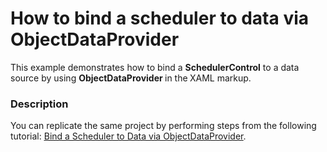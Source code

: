 # How to bind a scheduler to data via ObjectDataProvider


<p>This example demonstrates how to bind a <strong>S</strong><strong>cheduler</strong><strong>C</strong><strong>ontrol</strong> to a data source by using <strong>ObjectDataProvider</strong><strong> </strong>in the<strong> </strong>XAML markup.</p>


<h3>Description</h3>

<p>You can replicate the same project by performing steps from the following tutorial: <a href="http://documentation.devexpress.com/#WPF/CustomDocument9812"><u>Bind a Scheduler to Data via ObjectDataProvider</u></a>.</p>

<br/>


